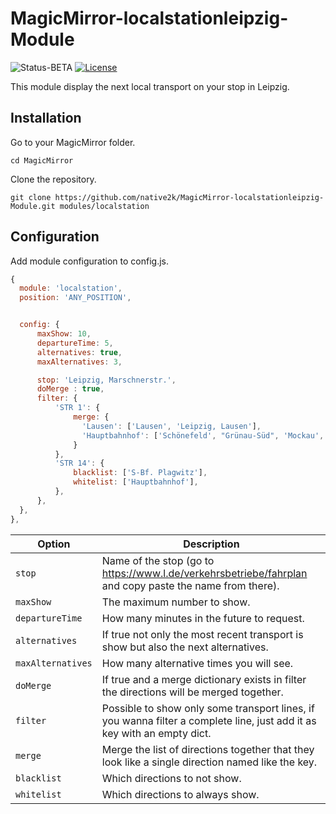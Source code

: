 # MagicMirror-localstationleipzig-Module

<p>
<img src="https://img.shields.io/badge/Status-BETA-red.svg" alt="Status-BETA">
<a href="http://choosealicense.com/licenses/mit"><img src="https://img.shields.io/badge/license-MIT-blue.svg" alt="License"></a>
</p>

This module display the next local transport on your stop in Leipzig. 

## Installation

Go to your MagicMirror folder.

`cd MagicMirror`

Clone the repository.

`git clone https://github.com/native2k/MagicMirror-localstationleipzig-Module.git modules/localstation`

## Configuration

Add module configuration to config.js.

```js
{
  module: 'localstation',
  position: 'ANY_POSITION',


  config: {
      maxShow: 10,
      departureTime: 5,
      alternatives: true,
      maxAlternatives: 3,

      stop: 'Leipzig, Marschnerstr.',
      doMerge : true,
      filter: {
          'STR 1': {
              merge: {
                'Lausen': ['Lausen', 'Leipzig, Lausen'],
                'Hauptbahnhof': ['Schönefeld', "Grünau-Süd", 'Mockau', "Leipzig, Mockau, Post"],
              }
          },
          'STR 14': {
              blacklist: ['S-Bf. Plagwitz'],
              whitelist: ['Hauptbahnhof'],
          },
      },
  },
},
```

|Option|Description|
|---|---|
|`stop`|Name of the stop (go to https://www.l.de/verkehrsbetriebe/fahrplan and copy paste the name from there).|
|`maxShow`|The maximum number to show.|
|`departureTime`|How many minutes in the future to request.|
|`alternatives`|If true not only the most recent transport is show but also the next alternatives.|
|`maxAlternatives`|How many alternative times you will see.|
|`doMerge`|If true and a merge dictionary exists in filter the directions will be merged together.|
|`filter`|Possible to show only some transport lines, if you wanna filter a complete line, just add it as key with an empty dict.|
|`merge`|Merge the list of directions together that they look like a single direction named like the key.|
|`blacklist`|Which directions to not show.|
|`whitelist`|Which directions to always show.|
